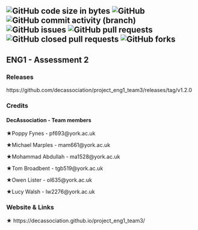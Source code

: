 ![GitHub code size in bytes](https://img.shields.io/github/languages/code-size/decassociation/project_eng1_team3)
![GitHub](https://img.shields.io/github/license/decassociation/project_eng1_team3)
![GitHub commit activity (branch)](https://img.shields.io/github/commit-activity/w/decassociation/project_eng1_team3/master?style=plastic)
![GitHub issues](https://img.shields.io/github/issues/decassociation/project_eng1_team3)
![GitHub pull requests](https://img.shields.io/github/issues-pr/decassociation/project_eng1_team3?style=plastic)
![GitHub closed pull requests](https://img.shields.io/github/issues-pr-closed/decassociation/project_eng1_team3)
![GitHub forks](https://img.shields.io/github/forks/decassociation/project_eng1_team3?style=social)
---------------------------
<h2>ENG1 - Assessment 2</h2>
<h3>Releases</h3>
https://github.com/decassociation/project_eng1_team3/releases/tag/v1.2.0
<h3>Credits</h3>
<h4>DecAssociation - Team members</h4>
<p>★Poppy Fynes - pf693@york.ac.uk</p>
<p>★Michael Marples - mam661@york.ac.uk</p>
<p>★Mohammad Abdullah - ma1528@york.ac.uk</p>
<p>★Tom Broadbent - tgb519@york.ac.uk</p>
<p>★Owen Lister - ol635@york.ac.uk</p>
<p>★Lucy Walsh - lw2276@york.ac.uk</p>
<h3>Website & Links</h3>
★ https://decassociation.github.io/project_eng1_team3/
